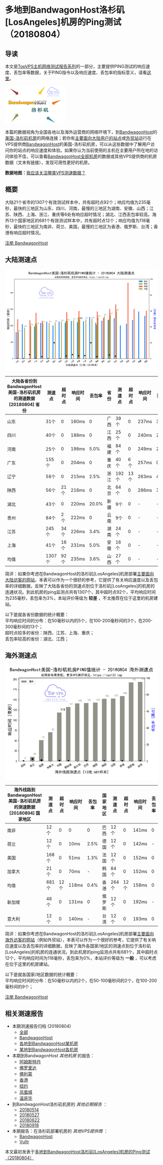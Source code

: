#  多地到BandwagonHost洛杉矶[LosAngeles]机房的Ping测试（20180804） 

## 导读

本文是[TopVPS主机网络测试报告系列](https://vps123.top/pingtest)的一部分，主要提供PING测试的响应速度、丢包率等数据，关于PING指令以及响应速度、丢包率的指标意义，请看[这里](https://vps123.top/what-is-ping.html)。

![多地到BandwagonHost洛杉矶\[LosAngeles\]机房的Ping测试（20180804）](/images/thumbnails/to_bwg_LosAngeles.png)

本篇的数据视角为全国各地以及海外运营商的网络环境下，到[BandwagonHost](https://vps123.top/go/bwg)的[美国-洛杉矶机房](https://vps123.top/bandwagon-facilities.html#losangeles)的网络连接；若你有[主要面向大陆用户的站点](https://vps123.top/website-for-mainland-users.html)或[外贸站](https://vps123.top/website-for-internation-trade.html)运行在VPS提供商[BandwagonHost](https://vps123.top/go/bwg)的美国-洛杉矶机房，可以从这些数据中了解用户访问你的站点的响应速度和体验。如果你认为当前使用的主机在主要用户所在地的访问体验不佳，可以查看[BandwagonHost全部机房](/bandwagon/isp/china/20180804-bandwagon-isp-china.md)的数据或其他VPS提供商的机房数据（文末有链接），发现可用性更好的机房。

**数据地图：**[我应该关注哪类VPS测速数据？](https://vps123.top/find-pingtest-data-you-need.html)

## 概要

大陆21个省市的1307个有效测试样本中，共有超时点92个；响应均值为235毫秒，最快的三地区为山东、四川、河南，最慢的三地区为湖南、安徽、山西；江苏、陕西、上海、浙江、重庆等6处有响应超时情况；湖北、江西丢包率较高。海外13个国家地区的681个有效测试样本中，共有超时点12个；响应均值为118毫秒，最快的三地区为南非、荷兰、美国，最慢的三地区为香港、俄罗斯、台湾；香港有响应超时情况。

[注册 BandwagonHost](https://vps123.top/go/bwg/_btn1)

## 大陆测速点

![大陆各省份到VPS提供商BandwagonHost位于洛杉矶\[LosAngeles\]的机房的ping测试数据统计图，包含响应值的柱状图以及丢包率的散点图，数据日期为20180804](/images/pingtests/bwg_20180804/plot_idc_bwg_usa-losangeles_20180804_mainland.png)

大陆各省份到BandwagonHost美国-洛杉矶机房的测速数据 [20180804] 省份 | 测速点 | 超时点 | 响应时间 | 丢包率 | 省份 | 测速点 | 超时点 | 响应时间 | 丢包率  
---|---|---|---|---|---|---|---|---|---  
山东 | 31个 | 0 | 160ms | 0 | 广西 | 39个 | 0 | 237ms | 3.8%  
四川 | 40个 | 0 | 188ms | 0 | 江西 | 25个 | 0 | 240ms | 20.0%  
河南 | 25个 | 0 | 198ms | 5.0% | 福建 | 84个 | 0 | 249ms | 2.5%  
广东 | 155个 | 0 | 204ms | 0 | 重庆 | 40个 | 6个 | 257ms | 0  
辽宁 | 58个 | 0 | 215ms | 2.5% | 浙江 | 192个 | 13个 | 263ms | 4.8%  
陕西 | 56个 | 21个 | 216ms | 0 | 北京 | 64个 | 0 | 286ms | 3.1%  
湖北 | 43个 | 0 | 220ms | 20.0% | 新疆 | 9个 | 0 | - | -  
贵州 | 84个 | 2个 | 222ms | 0 | 云南 | 9个 | 0 | - | -  
江苏 | 245个 | 34个 | 226ms | 3.4% | 湖南 | 24个 | 0 | - | -  
上海 | 41个 | 16个 | 231ms | 5.0% | 安徽 | 16个 | 0 | - | -  
均值 | 1307个 | 92个 | 235ms | 3.6% | 山西 | 27个 | 0 | - | -  
  
简评：如果你考虑在BandwagonHost的洛杉矶[LosAngeles]机房部署[主要面向大陆访客的网站](website-for-mainland-users.html)，本表可以作为一个很好的参考，它提供了有关响应速度以及丢包率的详细数据，反映了大陆各省份的测速点到位于洛杉矶[LosAngeles]的机房的连通状况。到此机房的ping监测点共有1307个，其中超时点92个，平均响应时间为235毫秒，丢包率为3%，本站评价等级为 **较差** ，不太推荐在位于这里的机房建站。

以下是就各省份数据的统计概要：  
平均响应时间的分布：在50毫秒以内的5个，在100-200毫秒间的3个，在200-300毫秒间的13个；  
超时点较多的省份：陕西、江苏、上海、重庆；  
丢包率较高的省份：湖北、江西；

## 海外测速点

![海外各国家地区到VPS提供商BandwagonHost位于洛杉矶\[LosAngeles\]的机房的ping测试数据统计图，包含响应值的柱状图以及丢包率的散点图，数据日期为20180804](/images/pingtests/bwg_20180804/plot_idc_bwg_usa-losangeles_20180804_overseas.png)

海外线路到BandwagonHost美国-洛杉矶机房的测速数据 [20180804] 国家地区 | 测速点 | 超时点 | 响应时间 | 丢包率 | 国家地区 | 测速点 | 超时点 | 响应时间 | 丢包率  
---|---|---|---|---|---|---|---|---|---  
南非 | 12个 | 0 | 0 | 0 | 巴西 | 12个 | 0 | 141ms | 0  
荷兰 | 12个 | 0 | 10ms | 2.5% | 德国 | 12个 | 0 | 142ms | -  
美国 | 168个 | 0 | 51ms | 1.3% | 法国 | 12个 | 0 | 152ms | 0  
加拿大 | 21个 | 0 | 70ms | - | 韩国 | 84个 | 0 | 152ms | 0  
均值 | 681个 | 12个 | 118ms | 0.4% | 香港 | 264个 | 12个 | 158ms | 0  
新加坡 | 48个 | 0 | 131ms | 0 | 俄罗斯 | 12个 | 0 | 192ms | -  
意大利 | 12个 | 0 | 140ms | - | 台湾 | 12个 | 0 | 193ms | 0  
  
简评：如果你考虑在BandwagonHost的洛杉矶[LosAngeles]机房部署[主要面向海外访客的网站](https://vps123.top/website-for-internation-trade.html)（例如外贸站），本表可以作为一个很好的参考，它提供了有关响应速度以及丢包率的详细数据，反映了海外各国家/地区的测速点到位于洛杉矶[LosAngeles]的机房的连通状况。到此机房的ping监测点共有681个，其中超时点12个，平均响应时间为118毫秒，丢包率为0%，本站评价等级为 **一般** ，可以考虑在位于这里的机房建站。

以下是就各国家/地区数据的统计概要：  
平均响应时间的分布：在50毫秒以内的2个，在50-100毫秒间的2个，在100-200毫秒间的9个；

[注册 BandwagonHost](https://vps123.top/go/bwg/_btn2)

## 相关测速报告

  * 本期测速报告归档 (20180804) 
    * [全部](https://vps123.top/pingtests/20180804 "本期各VPS提供商全部测速报告")
    * [BandwagonHost](https://vps123.top/pingtests/idc-bandwagon/20180804 "本期BandwagonHost的全部测速报告")
    * [各地到BandwagonHost某机房](https://vps123.top/pingtests/idc-bandwagon/isp-global/20180804 "以BandwagonHost某机房为关注对象的视角，横向比较大陆各省份、海外各国家地区")
    * [某地到BandwagonHost各机房](https://vps123.top/pingtests/idc-bandwagon/facility-all/20180804 "以大陆某省份为关注对象的视角，横向比较BandwagonHost各机房")
  * 本期到BandwagonHost _其他机房_ 的报告： 
    * [阿姆斯特丹](/bandwagon/idc/amsterdam/20180804-bandwagon-idc-amsterdam.md "多地到BandwagonHost阿姆斯特丹机房的Ping测试 20180804")
    * [佛罗里达](/bandwagon/idc/florida/20180804-bandwagon-idc-florida.md "多地到BandwagonHost佛罗里达机房的Ping测试 20180804")
    * [佛利蒙](/bandwagon/idc/fremont/20180804-bandwagon-idc-fremont.md "多地到BandwagonHost佛利蒙机房的Ping测试 20180804")
    * [香港](/bandwagon/idc/hongkong/20180804-bandwagon-idc-hongkong.md "多地到BandwagonHost香港机房的Ping测试 20180804")
    * [纽约](/bandwagon/idc/newyork/20180804-bandwagon-idc-newyork.md "多地到BandwagonHost纽约机房的Ping测试 20180804")
    * [凤凰城](/bandwagon/idc/phoenix/20180804-bandwagon-idc-phoenix.md "多地到BandwagonHost凤凰城机房的Ping测试 20180804")
    * [温哥华](/bandwagon/idc/vancouver/20180804-bandwagon-idc-vancouver.md "多地到BandwagonHost温哥华机房的Ping测试 20180804")
  * 到BandwagonHost洛杉矶机房的 _其他近期报告_ ： 
    * [20180514](/bandwagon/idc/losangeles/20180514-bandwagon-idc-losangeles.md "多地到BandwagonHost洛杉矶机房的Ping测试 20180514")
    * [20180527](/bandwagon/idc/losangeles/20180527-bandwagon-idc-losangeles.md "多地到BandwagonHost洛杉矶机房的Ping测试 20180527")
    * [20180622](/bandwagon/idc/losangeles/20180622-bandwagon-idc-losangeles.md "多地到BandwagonHost洛杉矶机房的Ping测试 20180622")
    * [20180918](/bandwagon/idc/losangeles/20180918-bandwagon-idc-losangeles.md "多地到BandwagonHost洛杉矶机房的Ping测试 20180918")
  * 本期报告：在洛杉矶部署机房的 _其他VPS提供商_ ： 
    * [BandwagonHost](/bandwagon/idc/losangeles/20180804-bwg-idc-losangeles.md "多地到BandwagonHost洛杉矶机房的Ping测试 20180804")
    * [Vultr](/vultr/idc/losangeles/20180804-vultr-idc-losangeles.md "多地到Vultr洛杉矶机房的Ping测试 20180804")



本文最初发表于[多地到BandwagonHost洛杉矶[LosAngeles]机房的Ping测试（20180804）](https://vps123.top/pingtest/20180804-bandwagon-idc-losangeles.html)
